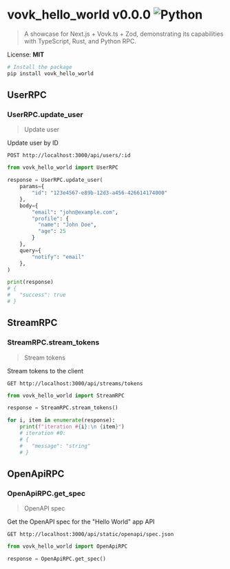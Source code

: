 # vovk_hello_world v0.0.0 ![Python](https://img.shields.io/badge/python-3670A0?style=for-the-badge&logo=python&logoColor=ffdd54)

> A showcase for Next.js + Vovk.ts + Zod, demonstrating its capabilities with TypeScript, Rust, and Python RPC.

License: **MIT**

```bash
# Install the package
pip install vovk_hello_world
```

## UserRPC

### UserRPC.update_user

> Update user

Update user by ID

`POST http://localhost:3000/api/users/:id`

```py
from vovk_hello_world import UserRPC

response = UserRPC.update_user(
    params={
        "id": "123e4567-e89b-12d3-a456-426614174000"
    },
    body={
        "email": "john@example.com",
        "profile": {
          "name": "John Doe",
          "age": 25
        }
    },
    query={
        "notify": "email"
    },
)

print(response)
# {
#   "success": true
# }
```

## StreamRPC

### StreamRPC.stream_tokens

> Stream tokens

Stream tokens to the client

`GET http://localhost:3000/api/streams/tokens`

```py
from vovk_hello_world import StreamRPC

response = StreamRPC.stream_tokens()

for i, item in enumerate(response):
    print(f"iteration #{i}:\n {item}")
    # iteration #0:
    # {
    #   "message": "string"
    # }
```

## OpenApiRPC

### OpenApiRPC.get_spec

> OpenAPI spec

Get the OpenAPI spec for the "Hello World" app API

`GET http://localhost:3000/api/static/openapi/spec.json`

```py
from vovk_hello_world import OpenApiRPC

response = OpenApiRPC.get_spec()
```
